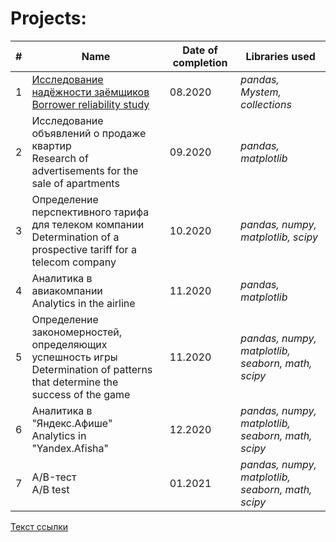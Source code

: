 # Projects:


| # | Name                                                                                                                         | Date of completion | Libraries used |
| - | ---------------------------------------------------------------------------------------------------------------------------- | --------------- | -- |
| 1 | [Исследование надёжности заёмщиков <br /> Borrower reliability study](https://github.com/abidgaidarov/Data-analysis-projects/tree/main/2020.08%20Исследование%20надёжности%20заёмщиков)                                                               | 08.2020         | *pandas, Mystem, collections* | 
| 2 | Исследование объявлений о продаже квартир <br /> Research of advertisements for the sale of apartments                            | 09.2020         | *pandas, matplotlib* |
| 3 | Определение перспективного тарифа для телеком компании <br /> Determination of a prospective tariff for a telecom company         | 10.2020         | *pandas, numpy, matplotlib, scipy* |
| 4 | Аналитика в авиакомпании <br /> Analytics in the airline                                                                          | 11.2020         | *pandas, matplotlib* |
| 5 | Определение закономерностей, определяющих успешность игры <br /> Determination of patterns that determine the success of the game | 11.2020         | *pandas, numpy, matplotlib, seaborn, math, scipy* |
| 6 | Аналитика в "Яндекс.Афише" <br /> Analytics in "Yandex.Afisha"                                                                    | 12.2020         | *pandas, numpy, matplotlib, seaborn, math, scipy* |
| 7 | A/B-тест <br /> A/B test                                                                                                          | 01.2021         | *pandas, numpy, matplotlib, seaborn, math, scipy* |


[Текст ссылки](https://github.com/Yandex-Practicum/practicum_data_example_repo)
